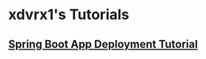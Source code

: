 # xdvrx1's Tutorials
## [Spring Boot App Deployment Tutorial](https://github.com/xdvrx1/springboot-app-deployment-tutorial)
